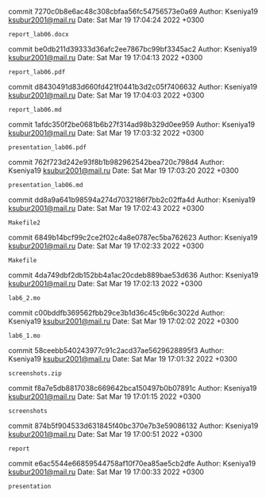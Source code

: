commit 7270c0b8e6ac48c308cbfaa56fc54756573e0a69
Author: Kseniya19 <ksubur2001@mail.ru>
Date:   Sat Mar 19 17:04:24 2022 +0300

    report_lab06.docx

commit be0db211d39333d36afc2ee7867bc99bf3345ac2
Author: Kseniya19 <ksubur2001@mail.ru>
Date:   Sat Mar 19 17:04:13 2022 +0300

    report_lab06.pdf

commit d8430491d83d660fd421f0441b3d2c05f7406632
Author: Kseniya19 <ksubur2001@mail.ru>
Date:   Sat Mar 19 17:04:03 2022 +0300

    report_lab06.md

commit 1afdc350f2be0681b6b27f314ad98b329d0ee959
Author: Kseniya19 <ksubur2001@mail.ru>
Date:   Sat Mar 19 17:03:32 2022 +0300

    presentation_lab06.pdf

commit 762f723d242e93f8b1b982962542bea720c798d4
Author: Kseniya19 <ksubur2001@mail.ru>
Date:   Sat Mar 19 17:03:20 2022 +0300

    presentation_lab06.md

commit dd8a9a641b98594a274d7032186f7bb2c02ffa4d
Author: Kseniya19 <ksubur2001@mail.ru>
Date:   Sat Mar 19 17:02:43 2022 +0300

    Makefile2

commit 6849b14bcf99c2ce2f02c4a8e0787ec5ba762623
Author: Kseniya19 <ksubur2001@mail.ru>
Date:   Sat Mar 19 17:02:33 2022 +0300

    Makefile

commit 4da749dbf2db152bb4a1ac20cdeb889bae53d636
Author: Kseniya19 <ksubur2001@mail.ru>
Date:   Sat Mar 19 17:02:13 2022 +0300

    lab6_2.mo

commit c00bddfb369562fbb29ce3b1d36c45c9b6c3022d
Author: Kseniya19 <ksubur2001@mail.ru>
Date:   Sat Mar 19 17:02:02 2022 +0300

    lab6_1.mo

commit 58ceebb540243977c91c2acd37ae5629628895f3
Author: Kseniya19 <ksubur2001@mail.ru>
Date:   Sat Mar 19 17:01:32 2022 +0300

    screenshots.zip

commit f8a7e5db8817038c669642bca150497b0b07891c
Author: Kseniya19 <ksubur2001@mail.ru>
Date:   Sat Mar 19 17:01:15 2022 +0300

    screenshots

commit 874b5f904533d631845f40bc370e7b3e59086132
Author: Kseniya19 <ksubur2001@mail.ru>
Date:   Sat Mar 19 17:00:51 2022 +0300

    report

commit e6ac5544e66859544758af10f70ea85ae5cb2dfe
Author: Kseniya19 <ksubur2001@mail.ru>
Date:   Sat Mar 19 17:00:33 2022 +0300

    presentation
